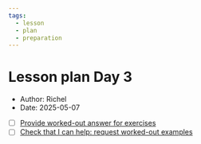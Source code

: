 ```yaml
---
tags:
  - lesson
  - plan
  - preparation
---
```


# Lesson plan Day 3

- Author: Richel
- Date: 2025-05-07

- [ ] [Provide worked-out answer for exercises](https://github.com/UPPMAX/programming_formalisms/issues/84)
- [ ] [Check that I can help: request worked-out examples](https://github.com/UPPMAX/programming_formalisms/issues/94)
